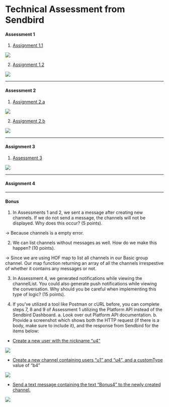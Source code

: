 # Technical Assessment from Sendbird

#### Assessment 1

1. <a href="https://drive.google.com/file/d/13LdKTxnW_zqOYl49Ya3Ka6c5fKR5niOc/view?usp=sharing"> Assignment 1.1  </a>
<img src="https://drive.google.com/uc?export=view&id=13LdKTxnW_zqOYl49Ya3Ka6c5fKR5niOc"> 

2. <a href="https://drive.google.com/file/d/11IbS6OxvpQtCP5keYu8ixx7I20SkBz6S/view?usp=sharing"> Assignment 1.2</a>
<img src="https://drive.google.com/uc?export=view&id=11IbS6OxvpQtCP5keYu8ixx7I20SkBz6S">

<hr />

#### Assessment 2 

1. <a href="https://drive.google.com/file/d/1X55LDn-s55IDm6KCzfZfZLDMgmeRTr16/view?usp=sharing"> Assignment 2.a </a>
<img src="https://drive.google.com/uc?export=view&id=1X55LDn-s55IDm6KCzfZfZLDMgmeRTr16">

2. <a href="https://drive.google.com/file/d/1cszQP1G2suB_iZkXxwI40HXYGbmonnJg/view?usp=sharing"> Assignment 2.b </a>
<img src="https://drive.google.com/uc?export=view&id=1cszQP1G2suB_iZkXxwI40HXYGbmonnJg">

<hr />

#### Assignment 3

1. <a href="https://drive.google.com/file/d/1hI9C_OBza75MNOzdV_7Pc19JgGpE8WWw/view?usp=sharing"> Assessment 3  </a>
<img src="https://drive.google.com/uc?export=view&id=1hI9C_OBza75MNOzdV_7Pc19JgGpE8WWw">

<hr />

#### Assignment 4 

<hr />

#### Bonus

1. In Assessments 1 and 2, we sent a message after creating new channels. If we do not
send a message, the channels will not be displayed. Why does this occur? (5 points).

-> Because channels is a empty error.

2. We can list channels without messages as well. How do we make this happen? (10
points).

-> Since we are using HOF map to list all channels in our Basic group channel. Our map function returning an array of all the channels irrespestive of whether it contains any messages or not. 

3. In Assessment 4, we generated notifications while viewing the channelList. You could
also generate push notifications while viewing the conversation. Why should you be
careful when implementing this type of logic? (15 points).

4. If you’ve utilized a tool like Postman or cURL before, you can complete steps 7, 8 and 9
of Assessment 1 utilizing the Platform API instead of the Sendbird Dashboard.
a. Look over out Platform API documentation.
b. Provide a screenshot which shows both the HTTP request (if there is a body,
make sure to include it), and the response from Sendbird for the items below:

- <a href="https://drive.google.com/file/d/1tfmwOXEfa5t8FSdv4zBLFFYuzMAR3s_-/view?usp=sharing"> Create a new user with the nickname “u4” </a>

<img src="https://drive.google.com/uc?export=view&id=1tfmwOXEfa5t8FSdv4zBLFFYuzMAR3s_-">

- <a href="https://drive.google.com/file/d/1UJcPea1KlEQ0UigFWTCmGdm_Ho3vrWsP/view?usp=sharing"> Create a new channel containing users “u1” and “u4”, and a customType </a>
value of “b4”

<img src="https://drive.google.com/uc?export=view&id=1UJcPea1KlEQ0UigFWTCmGdm_Ho3vrWsP">

- <a href="https://drive.google.com/file/d/15P3ahBJ2sf6rx2BAHtHt4Nwi3OPLBJ1D/view?usp=sharing"> Send a text message containing the text “Bonus4” to the newly created
channel. </a>

<img src="https://drive.google.com/uc?export=view&id=15P3ahBJ2sf6rx2BAHtHt4Nwi3OPLBJ1D">


